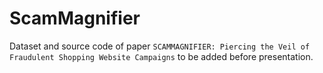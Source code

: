# ScamMagnifier

Dataset and source code of paper `SCAMMAGNIFIER: Piercing the Veil of Fraudulent Shopping Website Campaigns` to be added before presentation.
